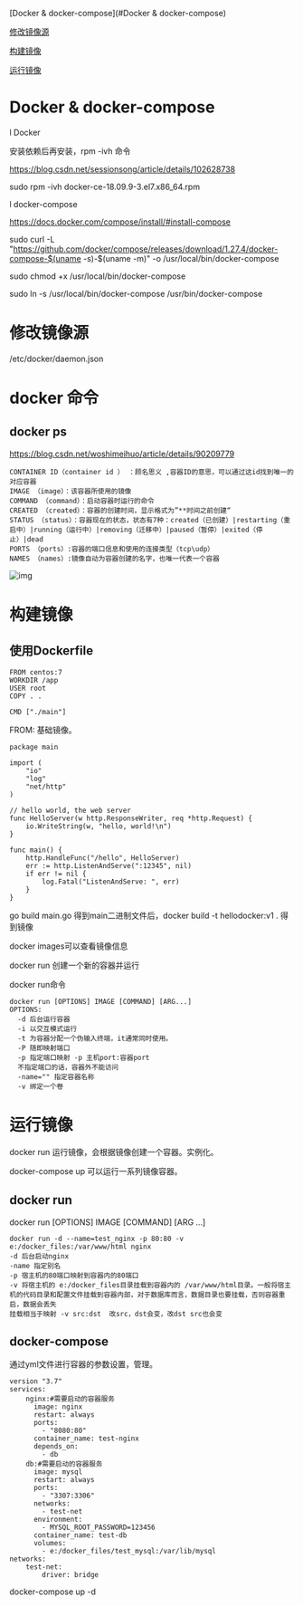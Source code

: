 [Docker & docker-compose](#Docker & docker-compose)

[修改镜像源](#修改镜像源)

[构建镜像](#构建镜像)

[运行镜像](#运行镜像)



# Docker & docker-compose

l Docker

安装依赖后再安装，rpm -ivh 命令

 

https://blog.csdn.net/sessionsong/article/details/102628738

 

 sudo rpm -ivh docker-ce-18.09.9-3.el7.x86_64.rpm 

 

l docker-compose

 

https://docs.docker.com/compose/install/#install-compose

 

sudo curl -L "https://github.com/docker/compose/releases/download/1.27.4/docker-compose-$(uname -s)-$(uname -m)" -o /usr/local/bin/docker-compose

 

sudo chmod +x /usr/local/bin/docker-compose

 

sudo ln -s /usr/local/bin/docker-compose /usr/bin/docker-compose

# 修改镜像源

 /etc/docker/daemon.json





# docker 命令

## docker ps

https://blog.csdn.net/woshimeihuo/article/details/90209779

```
CONTAINER ID（container id ） ：顾名思义 ,容器ID的意思，可以通过这id找到唯一的对应容器
IMAGE （image）：该容器所使用的镜像
COMMAND （command）：启动容器时运行的命令
CREATED （created）：容器的创建时间，显示格式为”**时间之前创建“
STATUS （status）：容器现在的状态，状态有7种：created（已创建）|restarting（重启中）|running（运行中）|removing（迁移中）|paused（暂停）|exited（停止）|dead
PORTS （ports）:容器的端口信息和使用的连接类型（tcp\udp）
NAMES （names）:镜像自动为容器创建的名字，也唯一代表一个容器
```

![img](https://images2015.cnblogs.com/blog/697113/201609/697113-20160916150735445-515141805.jpg)



# 构建镜像 

## 使用Dockerfile

```
FROM centos:7
WORKDIR /app
USER root
COPY . .

CMD ["./main"]
```

FROM: 基础镜像。

```
package main

import (
	"io"
	"log"
	"net/http"
)

// hello world, the web server
func HelloServer(w http.ResponseWriter, req *http.Request) {
	io.WriteString(w, "hello, world!\n")
}

func main() {
	http.HandleFunc("/hello", HelloServer)
	err := http.ListenAndServe(":12345", nil)
	if err != nil {
		log.Fatal("ListenAndServe: ", err)
	}
}
```

go build main.go 得到main二进制文件后，docker build -t hellodocker:v1 . 得到镜像

docker images可以查看镜像信息

docker run 创建一个新的容器并运行

docker run命令

```
docker run [OPTIONS] IMAGE [COMMAND] [ARG...]
OPTIONS:
  -d 后台运行容器
  -i 以交互模式运行
  -t 为容器分配一个伪输入终端，it通常同时使用。
  -P 随即映射端口
  -p 指定端口映射 -p 主机port:容器port
  不指定端口的话，容器外不能访问
  -name="" 指定容器名称
  -v 绑定一个卷
```





# 运行镜像

docker run 运行镜像，会根据镜像创建一个容器。实例化。

docker-compose up 可以运行一系列镜像容器。

## docker run

docker run [OPTIONS] IMAGE [COMMAND] [ARG ...]

```
docker run -d --name=test_nginx -p 80:80 -v e:/docker_files:/var/www/html nginx
-d 后台启动nginx
-name 指定别名
-p 宿主机的80端口映射到容器内的80端口
-v 将宿主机的 e:/docker_files目录挂载到容器内的 /var/www/html目录。一般将宿主机的代码目录和配置文件挂载到容器内部，对于数据库而言，数据目录也要挂载，否则容器重启，数据会丢失
挂载相当于映射 -v src:dst  改src，dst会变，改dst src也会变
```



## docker-compose

通过yml文件进行容器的参数设置，管理。

```
version "3.7"
services:
    nginx:#需要启动的容器服务
      image: nginx
      restart: always
      ports:
        - "8080:80"
      container_name: test-nginx
      depends_on:
        - db
    db:#需要启动的容器服务
      image: mysql
      restart: always
      ports:
        - "3307:3306"
      networks:
        - test-net
      environment:
        - MYSQL_ROOT_PASSWORD=123456
      container_name: test-db
      volumes:
        - e:/docker_files/test_mysql:/var/lib/mysql
networks:
    test-net:
        driver: bridge

```

docker-compose up -d

